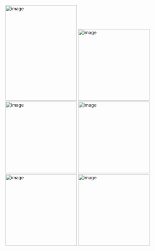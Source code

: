<img width="225" height="300" alt="image" src="https://github.com/user-attachments/assets/9923e617-7c6c-4de2-bc00-2e8a85b52575" />
<img width="225" height="225" alt="image" src="https://github.com/user-attachments/assets/2dcd9a2b-c289-45eb-a55c-34f8bbb33de1" />
<img width="225" height="225" alt="image" src="https://github.com/user-attachments/assets/e06664f6-f3ac-492c-ad80-4af774419d8e" />
<img width="225" height="225" alt="image" src="https://github.com/user-attachments/assets/65a9a3c5-3e96-4f62-aac0-baacb1ed9351" />
<img width="225" height="225" alt="image" src="https://github.com/user-attachments/assets/a64ba535-2d85-4b36-8446-ecf5f430c696" />
<img width="225" height="225" alt="image" src="https://github.com/user-attachments/assets/032a0102-c149-4de3-8969-36618dd58d5e" />


